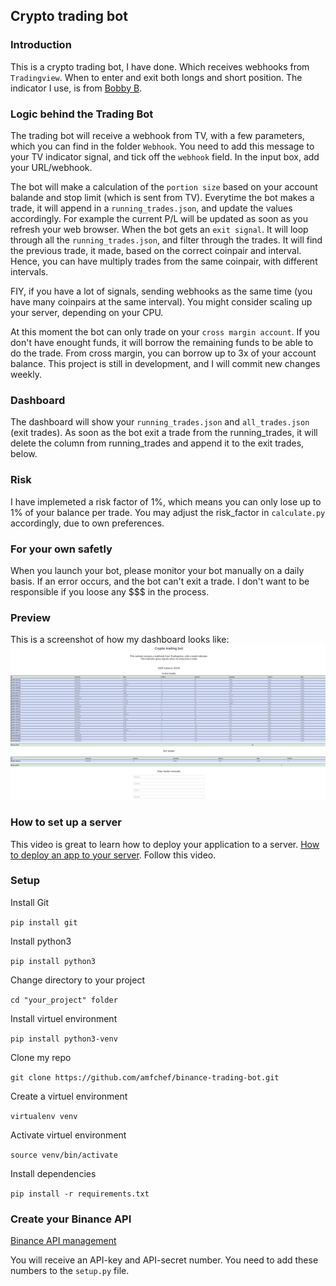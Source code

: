 ## Crypto trading bot

### Introduction
This is a crypto trading bot, I have done. Which receives webhooks from `Tradingview`.
When to enter and exit both longs and short position. The indicator I use, is from
[Bobby B](https://www.youtube.com/channel/UCs6gG84TWU2M4YqzdjoM0tQ).

### Logic behind the Trading Bot
The trading bot will receive a webhook from TV, with a few parameters, which you can find in the folder `Webhook`. 
You need to add this message to your TV indicator signal, and tick off the `webhook` field. In the input box, 
add your URL/webhook.

The bot will make a calculation of the `portion size` based on your account balande and stop limit (which is sent from TV).
Everytime the bot makes a trade, it will append in a `running_trades.json`, and update the values accordingly.
For example the current P/L will be updated as soon as you refresh your web browser.
When the bot gets an `exit signal`. It will loop through all the `running_trades.json`, and filter through the trades.
It will find the previous trade, it made, based on the correct coinpair and interval.
Hence, you can have multiply trades from the same coinpair, with different intervals.

FIY, if you have a lot of signals, sending webhooks as the same time (you have many coinpairs at the same interval).
You might consider scaling up your server, depending on your CPU.

At this moment the bot can only trade on your `cross margin account`. If you don't have enought funds, it will borrow 
the remaining funds to be able to do the trade. From cross margin, you can borrow up to 3x of your account balance.
This project is still in development, and I will commit new changes weekly.

### Dashboard
The dashboard will show your `running_trades.json` and `all_trades.json` (exit trades). As soon as the bot exit
a trade from the running_trades, it will delete the column from running_trades and append it to the exit trades, below.

### Risk
I have implemeted a risk factor of 1%, which means you can only lose up to 1% of your balance per trade. You may adjust
the risk_factor in `calculate.py` accordingly, due to own preferences.

### For your own safetly
When you launch your bot, please monitor your bot manually on a daily basis. If an error occurs, and the bot can't exit a trade. 
I don't want to be responsible if you loose any $$$ in the process.

### Preview
This is a screenshot of how my dashboard looks like:
![Screenshot of my dashboard](.\images\image_trade_bot.jpg)
### How to set up a server
This video is great to learn how to deploy your application to a server.
[How to deploy an app to your server](https://www.youtube.com/watch?v=goToXTC96Co).
Follow this video.


### Setup

Install Git

`pip install git`

Install python3

`pip install python3`

Change directory to your project

`cd "your_project" folder`

Install virtuel environment

`pip install python3-venv`

Clone my repo

`git clone https://github.com/amfchef/binance-trading-bot.git`

Create a virtuel environment

`virtualenv venv` 

Activate virtuel environment

`source venv/bin/activate`

Install dependencies

`pip install -r requirements.txt`


### Create your Binance API
[Binance API management](https://www.binance.com/en/my/settings/api-management)

You will receive an API-key and API-secret number. You need to add these numbers to the `setup.py` file.

